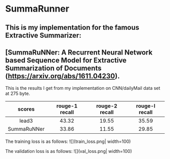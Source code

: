 # SummaRunner
## This is my implementation for the famous Extractive Summarizer:
## [SummaRuNNer: A Recurrent Neural Network based Sequence Model for Extractive Summarization of Documents (https://arxiv.org/abs/1611.04230). 

This is the results I get from my implementation on CNN/dailyMail data set at 275 byte. 

| scores | rouge-1 recall | rouge-2 recall | rouge-l recall |
| :------: |:-------------:| :-----:| :-----:|
| lead3     | 43.32 | 19.55 | 35.59|
| SummaRuNNer | 33.86 | 11.55 | 29.85 |

The training loss is as follows:
![](train_loss.png| width=100)

The validation loss is as follows:
![](val_loss.png| width=100)



